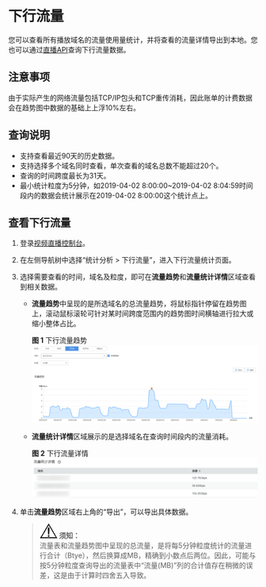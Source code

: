# 下行流量<a name="live010017"></a>

您可以查看所有播放域名的流量使用量统计，并将查看的流量详情导出到本地。您也可以通过[直播API](https://support.huaweicloud.com/api-live/live_03_0015.html)查询下行流量数据。

## 注意事项<a name="section17843112918119"></a>

由于实际产生的网络流量包括TCP/IP包头和TCP重传消耗，因此账单的计费数据会在趋势图中数据的基础上上浮10%左右。

## 查询说明<a name="section27988827"></a>

-   支持查看最近90天的历史数据。
-   支持选择多个域名同时查看，单次查看的域名总数不能超过20个。
-   查询的时间跨度最长为31天。
-   最小统计粒度为5分钟，如2019-04-02 8:00:00\~2019-04-02 8:04:59时间段内的数据会统计展示在2019-04-02 8:00:00这个统计点上。

## 查看下行流量<a name="section176328125914"></a>

1.  登录[视频直播控制台](https://console.huaweicloud.com/live)。
2.  在左侧导航树中选择“统计分析 \> 下行流量”，进入下行流量统计页面。
3.  选择需要查看的时间，域名及粒度，即可在**流量趋势**和**流量统计详情**区域查看到相关数据。
    -   **流量趋势**中呈现的是所选域名的总流量趋势，将鼠标指针停留在趋势图上，滚动鼠标滚轮可针对某时间跨度范围内的趋势图时间横轴进行拉大或缩小整体占比。

        **图 1**  下行流量趋势<a name="fig191310531866"></a>  
        ![](figures/下行流量趋势.png "下行流量趋势")

    -   **流量统计详情**区域展示的是选择域名在查询时间段内的流量消耗。

        **图 2**  下行流量详情<a name="fig198088012711"></a>  
        ![](figures/下行流量详情.png "下行流量详情")

4.  单击**流量趋势**区域右上角的“导出”，可以导出具体数据。

    >![](public_sys-resources/icon-notice.gif) **须知：**   
    >流量表和流量趋势图中呈现的总流量，是将每5分钟粒度统计的流量进行合计（Btye），然后换算成MB，精确到小数点后两位。因此，可能与按5分钟粒度查询导出的流量表中“流量\(MB\)”列的合计值存在稍微的误差，这是由于计算时四舍五入导致。  


